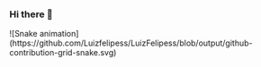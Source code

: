 ### Hi there 👋
<div>
  ![Snake animation](https://github.com/Luizfelipess/LuizFelipess/blob/output/github-contribution-grid-snake.svg)
</div>
